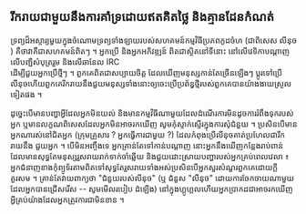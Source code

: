 <?php require("../../entete.php");?> <?php require("../../base.php");?> <?php require("../../fonctions.php");?>

<div id="corps">

<h2>រីក​រាយ​ជា​មួយ​នឹង​ការ​គាំទ្រ​ដោយ​ឥត​គិត​ថ្លៃ​ និង​គ្មាន​ដែន​កំណត់​</h2>

ទ្រព្យ​ដ៏​អស្ចារ្យ​មួយ​ក្នុង​ចំណោម​ទ្រព្យ​ទាំង​ឡាយរបស់​សហគមន៍​កម្មវិធី​ប្រភព​កូដ​ចំហ (ជា​ពិសេស​ លីនុច​)
គឺ​ថា​ ​វាគឺ​​​ជា​សហគមន៍​ពិត​ៗ​ ។ អ្នក​ប្រើ និង​អ្នក​អភិវឌ្ឍន៍​ 
ពិត​ជា​ស្ថិត​នៅ​ទី​នោះ​​ នៅ​លើ​វេទិកា​បណ្ដាញ​  លើ​បញ្ជី​សំបុត្រ​រួម និង​​លើ​ឆានែល IRC  
ដើម្បី​ជួយ​​​អ្នក​ប្រើ​ថ្មីៗ ។ ពួក​គេ​ពិត​ជា​​​សប្បាយ​ចិត្ត​ ដែល​ឃើញ​មនុស្ស​កាន់​តែច្រើន​ឡើង​ៗ​ 
ប្តូរ​ទៅ​ប្រើ​លីនុច​ ហើយ​ពួក​គេ​រីក​រាយ​នឹងជួយ​មនុស្ស​​ទាំង​នោះ​ឲ្យ​ចេះ​ប្រើ​ប្រព័ន្ធ​ថ្មី​របស់​ពួក​គេ​បាន​យ៉ាងងាយ​ស្រួល​ទៀត​ផង​ ។

ដូច្នេះ​បើ​មាន​បញ្ហា​អ្វី​ដែល​អ្នក​មិន​យល់​ និង​មាន​​កម្មវិធី​ណា​មួយ​ដែល​ដំណើរ​ការ​មិន​ដូច​ 
ការ​រំពឹង​ទុក​របស់​អ្នក​ ឬ​មាន​លក្ខណពិសេស​ដែល​អ្នក​មិន​អាច​រក​ឃើញ​ 
សូមកុំ​ស្ទាក់ស្ទើរ​ក្នុង​ការ​​​សុំ​ជំនួយ​ ។ ប្រសិន​បើ​មាន​អ្នក​ណា​រស់​នៅ​ជិត​អ្នក​ 
 (ក្រុម​គ្រួសារ​ ? អ្នក​ធ្វើការ​ជា​មួយ ​?) ដែល​កំពុង​ប្រើ​លីនុច​ គាត់​​ប្រហែល​ជា​រីក​រាយ​នឹង​​ 
ជួយ​អ្នក​​​ ។ បើ​មិន​អញ្ចឹងទេ អ្នក​គ្រាន់​តែ​ទៅ​កាន់​​បណ្តាញ​ នោះ​អ្នក​នឹង​ឃើញ​
កន្លែង​រាប់​ពាន់​ ដែល​មាន​សុទ្ធតែ​មនុស្ស​​រួស​រាយ​រាក់​ទាក់​ចាំ​ឆ្លើយ​​ និង​ជួយ​
ដោះ​ស្រាយ​បញ្ហា​របស់​អ្ន​ក​​​គ្រប់​ពេល​វេលា​ ៖ អ្នក​ជំនាញ​ខាង​កុំព្យូទ័រ​តាម​ពិត​ទៅ​សុទ្ធ​តែ​រួស​រាយ​ទាំង​អស់​
ប្រសិន​បើ​អ្នក​សួ​រ​សំណួរ​ពួក​គេ​​ដោយ​ក្តី​គួរសម ។ គ្រាន់​តែ​វាយ​​ពាក្យ​ថា​ "ជំនួយ​របស់​លីនុច​" (ឬ​
ជំនួស​​ "លីនុច​" ដោយ​​ការ​ចែក​ចាយ​ណា​មួយ​ដែល​អ្នក​បាន​ជ្រើស​រើស  -- សូម​មើល​របៀប​ 
ដំឡើង​) នៅ​ក្នុង​ហ្គូហ្គល​ ហើយ​អ្នក​ប្រាកដ​ជា​អាច​រក​ឃើញ​អ្វី​គ្រប់​យ៉ាង​ដែល​អ្ន​កត្រូវ​ការ​ជា​មិន​ខាន​ ។

</div>


